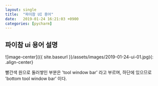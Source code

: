 ```yaml
---
layout: single
title:  "파이참 UI 용어"
date:   2019-01-24 16:21:03 +0900
categories: [pycharm]
---
```


## 파이참 ui 용어 설명

![image-center]({{ site.baseurl }}/assets/images/2019-01-24-ui-01.jpg){: .align-center}

빨간색 원으로 둘러쌓인 부분은 'tool window bar' 라고 부르며, 하단에 있으므로 'bottom tool window bar' 이다.


